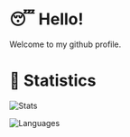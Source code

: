 # 😴 Hello!

Welcome to my github profile.

# 🤯 Statistics

<p>
  <img src=https://github-readme-stats.vercel.app/api/top-langs/?username=H2K-Code&theme=dracula&private=true&layout=compact alt=Stats />
</p>

<p>
  <img src=https://github-readme-stats.vercel.app/api?username=H2K-Code&theme=dracula&custom_title=My%20Stats&private=true alt=Languages />
</p>
